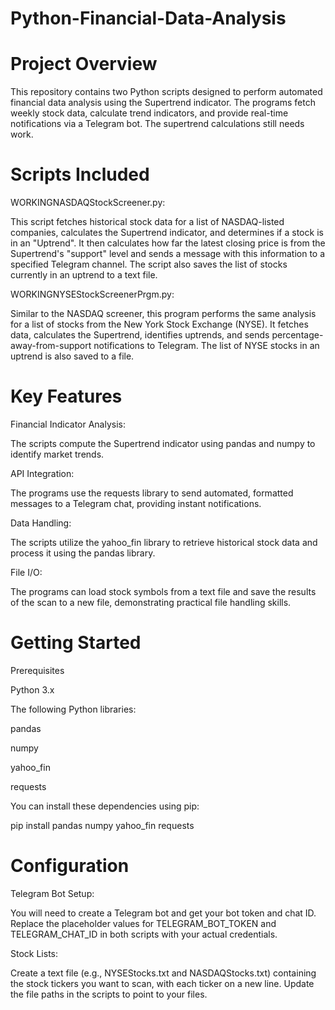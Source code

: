 # Python-Financial-Data-Analysis

# Project Overview

This repository contains two Python scripts designed to perform automated financial data analysis using the Supertrend indicator. The programs fetch weekly stock data, calculate trend indicators, and provide real-time notifications via a Telegram bot. The supertrend calculations still needs work. 

# Scripts Included

WORKINGNASDAQStockScreener.py: 

This script fetches historical stock data for a list of NASDAQ-listed companies, calculates the Supertrend indicator, and determines if a stock is in an "Uptrend". It then calculates how far the latest closing price is from the Supertrend's "support" level and sends a message with this information to a specified Telegram channel. The script also saves the list of stocks currently in an uptrend to a text file.

WORKINGNYSEStockScreenerPrgm.py:

Similar to the NASDAQ screener, this program performs the same analysis for a list of stocks from the New York Stock Exchange (NYSE). It fetches data, calculates the Supertrend, identifies uptrends, and sends percentage-away-from-support notifications to Telegram. The list of NYSE stocks in an uptrend is also saved to a file.

# Key Features

Financial Indicator Analysis:

The scripts compute the Supertrend indicator using pandas and numpy to identify market trends.

API Integration: 

The programs use the requests library to send automated, formatted messages to a Telegram chat, providing instant notifications.

Data Handling: 

The scripts utilize the yahoo_fin library to retrieve historical stock data and process it using the pandas library.

File I/O: 

The programs can load stock symbols from a text file and save the results of the scan to a new file, demonstrating practical file handling skills.

# Getting Started

Prerequisites

Python 3.x

The following Python libraries:

pandas

numpy

yahoo_fin

requests

You can install these dependencies using pip:

pip install pandas numpy yahoo_fin requests

# Configuration

Telegram Bot Setup:

You will need to create a Telegram bot and get your bot token and chat ID. Replace the placeholder values for TELEGRAM_BOT_TOKEN and TELEGRAM_CHAT_ID in both scripts with your actual credentials.

Stock Lists: 

Create a text file (e.g., NYSEStocks.txt and NASDAQStocks.txt) containing the stock tickers you want to scan, with each ticker on a new line. Update the file paths in the scripts to point to your files.

